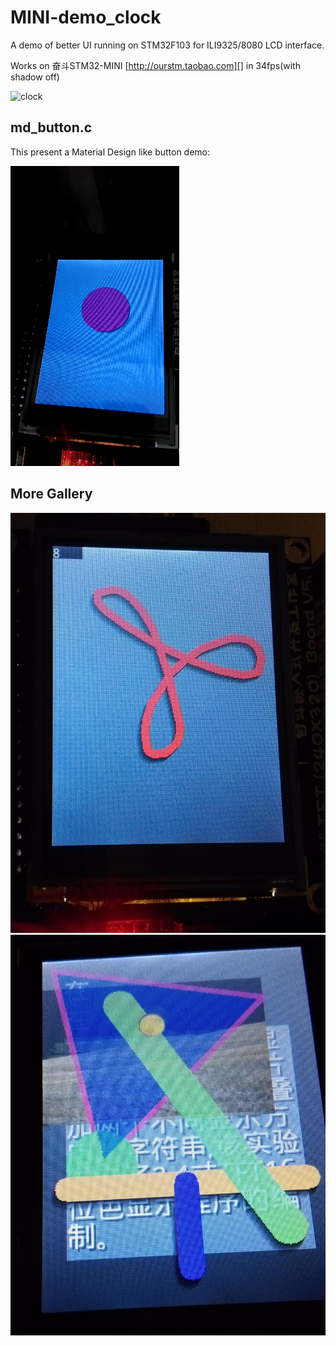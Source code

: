 ﻿MINI-demo_clock
====
A demo of better UI running on STM32F103 for ILI9325/8080 LCD interface.

Works on 奋斗STM32-MINI [http://ourstm.taobao.com][] in 34fps(with shadow off)

![clock](res/clock.gif)


md_button.c
----
This present a Material Design like button demo:

![md_button](res/button.gif)

More Gallery
----
![acroread](res/bezier.jpg)
![test.jpg](res/test.jpg)

[http://ourstm.taobao.com]: http://ourstm.taobao.com
